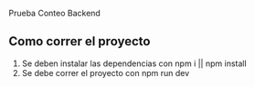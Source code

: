 Prueba Conteo Backend

## Como correr el proyecto

1. Se deben instalar las dependencias con npm i || npm install
2. Se debe correr el proyecto con npm run dev
